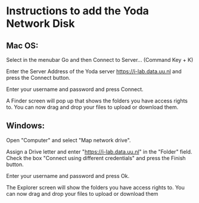 # Instructions to add the Yoda Network Disk

## Mac OS:
 
Select in the menubar Go and then Connect to Server... (Command Key + K)
 
Enter the Server Address of the Yoda server 
https://i-lab.data.uu.nl 
and press the Connect button.
 
Enter your username and password and press Connect.
 
A Finder screen will pop up that shows the folders you have access rights
to. You can now drag and drop your files to upload or download them.
 
## Windows:
 
Open "Computer" and select "Map network drive". 
 
Assign a Drive letter and enter 
"https://i-lab.data.uu.nl" 
in the "Folder" field. Check the box "Connect using different credentials" and press the Finish button. 
 
Enter your username and password and press Ok.
 
The Explorer screen will show the folders you have access rights to. You
can now drag and drop your files to upload or download them

